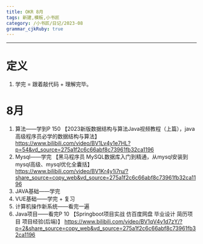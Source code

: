 ```yaml
---
title: OKR 8月
tags: 新建,模板,小书匠
category: /小书匠/日记/2023-08
grammar_cjkRuby: true
---
```




----------
# 定义
1. 学完 = 跟着敲代码 + 理解完毕。
# 8月
1. 算法——学到P 150
【2023新版数据结构与算法Java视频教程（上篇），java高级程序员必学的数据结构与算法】https://www.bilibili.com/video/BV1Lv4y1e7HL?p=54&vd_source=275a1f2c6c66abf8c73961fb32ca1196
2. Mysql——学完
【黑马程序员 MySQL数据库入门到精通，从mysql安装到mysql高级、mysql优化全囊括】 https://www.bilibili.com/video/BV1Kr4y1i7ru/?share_source=copy_web&vd_source=275a1f2c6c66abf8c73961fb32ca1196
3. JAVA基础——学完
4. VUE基础——学完 + 复习
5. 计算机操作新系统——看完一遍
6. Java项目——看完P 10
【Springboot项目实战 仿百度网盘 毕业设计 简历项目 项目经验(后端)】 https://www.bilibili.com/video/BV1qV4y1d7zY/?p=2&share_source=copy_web&vd_source=275a1f2c6c66abf8c73961fb32ca1196